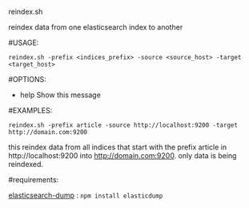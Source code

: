 reindex.sh

reindex data from one elasticsearch index to another

#USAGE: 

`reindex.sh -prefix <indices_prefix> -source <source_host> -target <target_host>`

#OPTIONS:
  - help          Show this message


#EXAMPLES:

`reindex.sh -prefix article -source http://localhost:9200 -target http://domain.com:9200`

this reindex data from all indices that start with the prefix article in http://localhost:9200 into http://domain.com:9200. only data is being reindexed.

#requirements:

[elasticsearch-dump](https://github.com/taskrabbit/elasticsearch-dump) : `npm install elasticdump`

